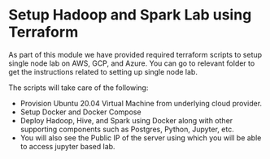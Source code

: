 # Setup Hadoop and Spark Lab using Terraform

As part of this module we have provided required terraform scripts to setup single node lab on AWS, GCP, and Azure. You can go to relevant folder to get the instructions related to setting up single node lab.

The scripts will take care of the following:
* Provision Ubuntu 20.04 Virtual Machine from underlying cloud provider.
* Setup Docker and Docker Compose
* Deploy Hadoop, Hive, and Spark using Docker along with other supporting components such as Postgres, Python, Jupyter, etc.
* You will also see the Public IP of the server using which you will be able to access jupyter based lab.
